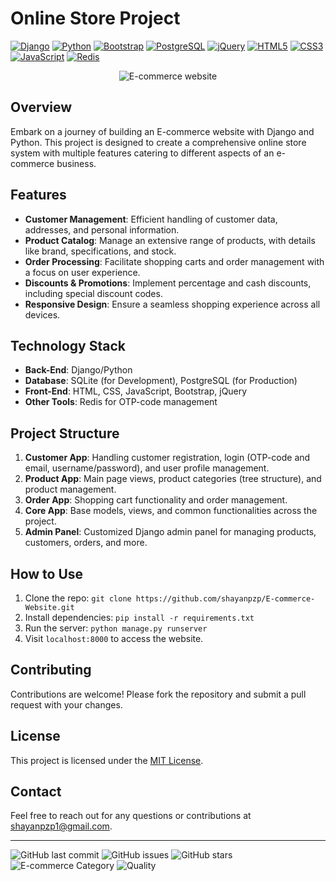 # Online Store Project

[![Django](https://img.shields.io/badge/Django-5.0-brightgreen?logo=django)](https://www.djangoproject.com/)
[![Python](https://img.shields.io/badge/Python-3.12-blue?logo=python)](https://www.python.org/)
[![Bootstrap](https://img.shields.io/badge/Bootstrap-5.3-purple?logo=bootstrap)](https://getbootstrap.com/)
[![PostgreSQL](https://img.shields.io/badge/PostgreSQL-14.2-blue?logo=postgresql)](https://www.postgresql.org/)
[![jQuery](https://img.shields.io/badge/jQuery-3.6.0-blue?logo=jquery)](https://jquery.com/)
[![HTML5](https://img.shields.io/badge/HTML-5-orange?logo=html5)](https://developer.mozilla.org/en-US/docs/Web/Guide/HTML/HTML5)
[![CSS3](https://img.shields.io/badge/CSS-3-blue?logo=css3)](https://developer.mozilla.org/en-US/docs/Web/CSS)
[![JavaScript](https://img.shields.io/badge/JavaScript-ES6-yellow?logo=javascript)](https://www.ecma-international.org/publications-and-standards/standards/ecma-262/)
[![Redis](https://img.shields.io/badge/Redis-7.0-red?logo=redis)](https://redis.io/)

<p align="center"> <img src="https://www.zuplic.com/wp-content/uploads/2018/07/eCommerce-Animated-GIF.gif" alt="E-commerce website" /> </p>

## Overview
Embark on a journey of building an E-commerce website with Django and Python. This project is designed to create a comprehensive online store system with multiple features catering to different aspects of an e-commerce business.

## Features
- **Customer Management**: Efficient handling of customer data, addresses, and personal information.
- **Product Catalog**: Manage an extensive range of products, with details like brand, specifications, and stock.
- **Order Processing**: Facilitate shopping carts and order management with a focus on user experience.
- **Discounts & Promotions**: Implement percentage and cash discounts, including special discount codes.
- **Responsive Design**: Ensure a seamless shopping experience across all devices.

## Technology Stack
- **Back-End**: Django/Python
- **Database**: SQLite (for Development), PostgreSQL (for Production)
- **Front-End**: HTML, CSS, JavaScript, Bootstrap, jQuery
- **Other Tools**: Redis for OTP-code management

## Project Structure
1. **Customer App**: Handling customer registration, login (OTP-code and email, username/password), and user profile management.
2. **Product App**: Main page views, product categories (tree structure), and product management.
3. **Order App**: Shopping cart functionality and order management.
4. **Core App**: Base models, views, and common functionalities across the project.
5. **Admin Panel**: Customized Django admin panel for managing products, customers, orders, and more.

## How to Use
1. Clone the repo: `git clone https://github.com/shayanpzp/E-commerce-Website.git`
2. Install dependencies: `pip install -r requirements.txt`
3. Run the server: `python manage.py runserver`
4. Visit `localhost:8000` to access the website.

## Contributing
Contributions are welcome! Please fork the repository and submit a pull request with your changes.

## License
This project is licensed under the [MIT License](LICENSE).

## Contact
Feel free to reach out for any questions or contributions at [shayanpzp1@gmail.com](mailto:shayanpzp1@gmail.com).

---

![GitHub last commit](https://img.shields.io/github/last-commit/shayanpzp/E_commerce_Website)
![GitHub issues](https://img.shields.io/github/issues/shayanpzp/E_commerce_Website)
![GitHub stars](https://img.shields.io/github/stars/shayanpzp/E_commerce_Website?style=social)
![E-commerce Category](https://img.shields.io/badge/category-e--commerce-blue)
![Quality](https://img.shields.io/badge/quality-high-green)
